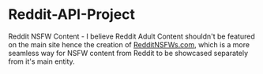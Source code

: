 # Reddit-API-Project
Reddit NSFW Content - I believe Reddit Adult Content shouldn't be featured on the main site hence the creation of <a href="https://redditnsfws.com" target="_blank">RedditNSFWs.com</a>, which is a more seamless way for NSFW content from Reddit to be showcased separately from it's main entity.
